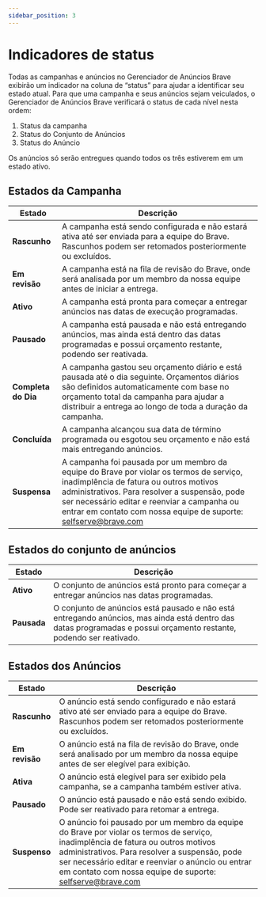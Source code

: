 ```yaml
---
sidebar_position: 3
---
```


# Indicadores de status

Todas as campanhas e anúncios no Gerenciador de Anúncios Brave exibirão um indicador na coluna de “status” para ajudar a identificar seu estado atual. Para que uma campanha e seus anúncios sejam veiculados, o Gerenciador de Anúncios Brave verificará o status de cada nível nesta ordem:

1. Status da campanha
2. Status do Conjunto de Anúncios
3. Status do Anúncio

Os anúncios só serão entregues quando todos os três estiverem em um estado ativo.

## Estados da Campanha

| **Estado**          | **Descrição**                                                                                                                                                                                                                                                                                                                                                      |
| ------------------- | ------------------------------------------------------------------------------------------------------------------------------------------------------------------------------------------------------------------------------------------------------------------------------------------------------------------------------------------------------------------ |
| **Rascunho**        | A campanha está sendo configurada e não estará ativa até ser enviada para a equipe do Brave. Rascunhos podem ser retomados posteriormente ou excluídos.                                                                                                                                                                            |
| **Em revisão**      | A campanha está na fila de revisão do Brave, onde será analisada por um membro da nossa equipe antes de iniciar a entrega.                                                                                                                                                                                                                         |
| **Ativo**           | A campanha está pronta para começar a entregar anúncios nas datas de execução programadas.                                                                                                                                                                                                                                                         |
| **Pausado**         | A campanha está pausada e não está entregando anúncios, mas ainda está dentro das datas programadas e possui orçamento restante, podendo ser reativada.                                                                                                                                                                                            |
| **Completa do Dia** | A campanha gastou seu orçamento diário e está pausada até o dia seguinte. Orçamentos diários são definidos automaticamente com base no orçamento total da campanha para ajudar a distribuir a entrega ao longo de toda a duração da campanha.                                                                                      |
| **Concluída**       | A campanha alcançou sua data de término programada ou esgotou seu orçamento e não está mais entregando anúncios.                                                                                                                                                                                                                                   |
| **Suspensa**        | A campanha foi pausada por um membro da equipe do Brave por violar os termos de serviço, inadimplência de fatura ou outros motivos administrativos. Para resolver a suspensão, pode ser necessário editar e reenviar a campanha ou entrar em contato com nossa equipe de suporte: selfserve@brave.com |

## Estados do conjunto de anúncios

| **Estado**  | **Descrição**                                                                                                                                                                       |
| ----------- | ----------------------------------------------------------------------------------------------------------------------------------------------------------------------------------- |
| **Ativo**   | O conjunto de anúncios está pronto para começar a entregar anúncios nas datas programadas.                                                                          |
| **Pausada** | O conjunto de anúncios está pausado e não está entregando anúncios, mas ainda está dentro das datas programadas e possui orçamento restante, podendo ser reativado. |

## Estados dos Anúncios

| **Estado**     | **Descrição**                                                                                                                                                                                                                                                                                                                                                    |
| -------------- | ---------------------------------------------------------------------------------------------------------------------------------------------------------------------------------------------------------------------------------------------------------------------------------------------------------------------------------------------------------------- |
| **Rascunho**   | O anúncio está sendo configurado e não estará ativo até ser enviado para a equipe do Brave. Rascunhos podem ser retomados posteriormente ou excluídos.                                                                                                                                                                           |
| **Em revisão** | O anúncio está na fila de revisão do Brave, onde será analisado por um membro da nossa equipe antes de ser elegível para exibição.                                                                                                                                                                                                               |
| **Ativa**      | O anúncio está elegível para ser exibido pela campanha, se a campanha também estiver ativa.                                                                                                                                                                                                                                                      |
| **Pausado**    | O anúncio está pausado e não está sendo exibido. Pode ser reativado para retomar a entrega.                                                                                                                                                                                                                                      |
| **Suspenso**   | O anúncio foi pausado por um membro da equipe do Brave por violar os termos de serviço, inadimplência de fatura ou outros motivos administrativos. Para resolver a suspensão, pode ser necessário editar e reenviar o anúncio ou entrar em contato com nossa equipe de suporte: selfserve@brave.com |
